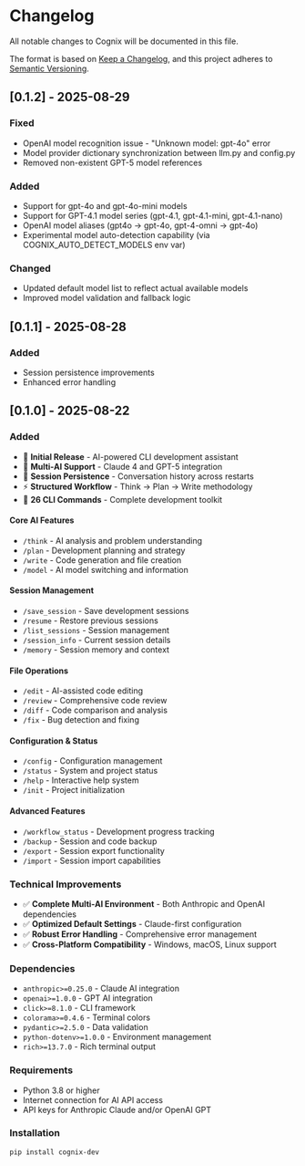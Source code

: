 # Changelog

All notable changes to Cognix will be documented in this file.

The format is based on [Keep a Changelog](https://keepachangelog.com/en/1.0.0/),
and this project adheres to [Semantic Versioning](https://semver.org/spec/v2.0.0.html).

## [0.1.2] - 2025-08-29

### Fixed
- OpenAI model recognition issue - "Unknown model: gpt-4o" error
- Model provider dictionary synchronization between llm.py and config.py
- Removed non-existent GPT-5 model references

### Added
- Support for gpt-4o and gpt-4o-mini models
- Support for GPT-4.1 model series (gpt-4.1, gpt-4.1-mini, gpt-4.1-nano)
- OpenAI model aliases (gpt4o → gpt-4o, gpt-4-omni → gpt-4o)
- Experimental model auto-detection capability (via COGNIX_AUTO_DETECT_MODELS env var)

### Changed
- Updated default model list to reflect actual available models
- Improved model validation and fallback logic

## [0.1.1] - 2025-08-28

### Added
- Session persistence improvements
- Enhanced error handling

## [0.1.0] - 2025-08-22

### Added
- 🎉 **Initial Release** - AI-powered CLI development assistant
- 🧠 **Multi-AI Support** - Claude 4 and GPT-5 integration
- 💾 **Session Persistence** - Conversation history across restarts
- ⚡ **Structured Workflow** - Think → Plan → Write methodology
- 🔧 **26 CLI Commands** - Complete development toolkit

#### Core AI Features
- `/think` - AI analysis and problem understanding
- `/plan` - Development planning and strategy
- `/write` - Code generation and file creation
- `/model` - AI model switching and information

#### Session Management
- `/save_session` - Save development sessions
- `/resume` - Restore previous sessions
- `/list_sessions` - Session management
- `/session_info` - Current session details
- `/memory` - Session memory and context

#### File Operations
- `/edit` - AI-assisted code editing
- `/review` - Comprehensive code review
- `/diff` - Code comparison and analysis
- `/fix` - Bug detection and fixing

#### Configuration & Status
- `/config` - Configuration management
- `/status` - System and project status
- `/help` - Interactive help system
- `/init` - Project initialization

#### Advanced Features
- `/workflow_status` - Development progress tracking
- `/backup` - Session and code backup
- `/export` - Session export functionality
- `/import` - Session import capabilities

### Technical Improvements
- ✅ **Complete Multi-AI Environment** - Both Anthropic and OpenAI dependencies
- ✅ **Optimized Default Settings** - Claude-first configuration
- ✅ **Robust Error Handling** - Comprehensive error management
- ✅ **Cross-Platform Compatibility** - Windows, macOS, Linux support

### Dependencies
- `anthropic>=0.25.0` - Claude AI integration
- `openai>=1.0.0` - GPT AI integration
- `click>=8.1.0` - CLI framework
- `colorama>=0.4.6` - Terminal colors
- `pydantic>=2.5.0` - Data validation
- `python-dotenv>=1.0.0` - Environment management
- `rich>=13.7.0` - Rich terminal output

### Requirements
- Python 3.8 or higher
- Internet connection for AI API access
- API keys for Anthropic Claude and/or OpenAI GPT

### Installation
```bash
pip install cognix-dev